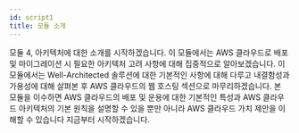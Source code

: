 ```yaml
---
id: script1
title: 모듈 소개
---
```


모듈 4, 아키텍처에 대한 소개를 시작하겠습니다. 이 모듈에서는 AWS 클라우드로 배포 및 마이그레이션 시 필요한 아키텍처 고려 사항에 대해 집중적으로 알아보겠습니다. 이 모듈에서는 Well-Architected 솔루션에 대한 기본적인 사항에 대해 다루고 내결함성과 가용성에 대해 살펴본 후 AWS 클라우드의 웹 호스팅 섹션으로 마무리하겠습니다. 본 모듈을 이수하면 AWS 클라우드의 배포 및 운용에 대한 기본적인 특성과 AWS 클라우드 아키텍처의 기본 원칙을 설명할 수 있을 뿐만 아니라 AWS 클라우드 가치 제안을 이해할 수 있습니다 지금부터 시작하겠습니다.
